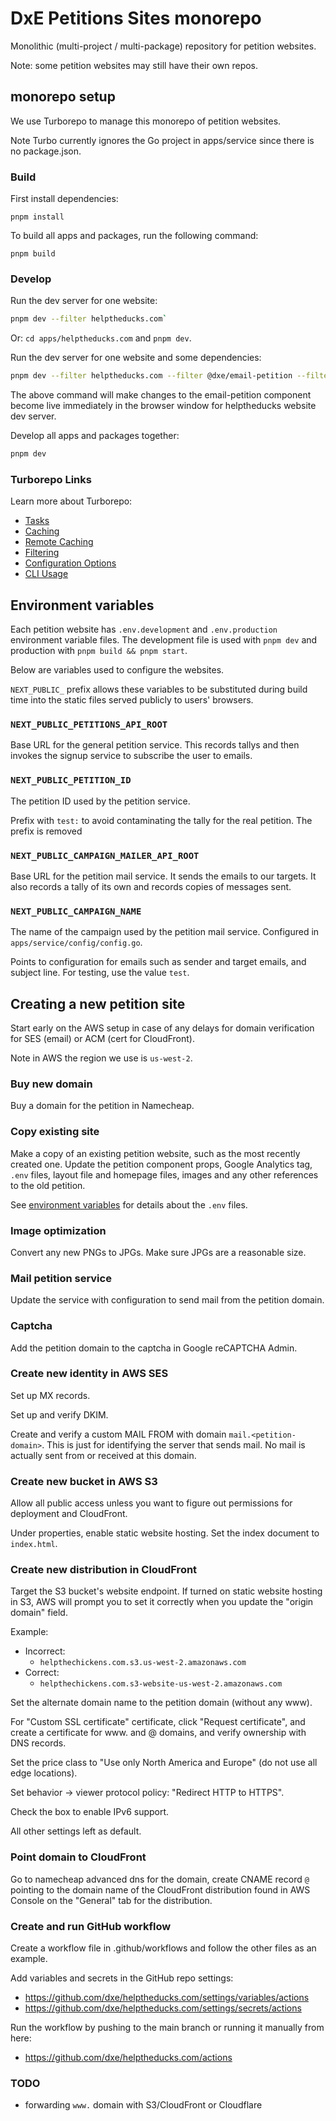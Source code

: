 # DxE Petitions Sites monorepo

Monolithic (multi-project / multi-package) repository for petition websites.

Note: some petition websites may still have their own repos.

## monorepo setup

We use Turborepo to manage this monorepo of petition websites.

Note Turbo currently ignores the Go project in apps/service since there is no
package.json.

### Build

First install dependencies:

```
pnpm install
```

To build all apps and packages, run the following command:

```
pnpm build
```

### Develop

Run the dev server for one website:

```bash
pnpm dev --filter helptheducks.com`
```

Or: `cd apps/helptheducks.com` and `pnpm dev`.

Run the dev server for one website and some dependencies:

```bash
pnpm dev --filter helptheducks.com --filter @dxe/email-petition --filter @dxe/petitions-components
```

The above command will make changes to the email-petition component become live
immediately in the browser window for helptheducks website dev server.

Develop all apps and packages together:

```bash
pnpm dev
```

### Turborepo Links

Learn more about Turborepo:

- [Tasks](https://turbo.build/repo/docs/core-concepts/monorepos/running-tasks)
- [Caching](https://turbo.build/repo/docs/core-concepts/caching)
- [Remote Caching](https://turbo.build/repo/docs/core-concepts/remote-caching)
- [Filtering](https://turbo.build/repo/docs/core-concepts/monorepos/filtering)
- [Configuration Options](https://turbo.build/repo/docs/reference/configuration)
- [CLI Usage](https://turbo.build/repo/docs/reference/command-line-reference)

## Environment variables

Each petition website has `.env.development` and `.env.production` environment
variable files. The development file is used with `pnpm dev` and production with
`pnpm build && pnpm start`.

Below are variables used to configure the websites.

`NEXT_PUBLIC_` prefix allows these variables to be substituted during build time
into the static files served publicly to users' browsers.

### `NEXT_PUBLIC_PETITIONS_API_ROOT`

Base URL for the general petition service. This records tallys and then invokes
the signup service to subscribe the user to emails.

### `NEXT_PUBLIC_PETITION_ID`

The petition ID used by the petition service.

Prefix with `test:` to avoid contaminating the tally for the
real petition. The prefix is removed

### `NEXT_PUBLIC_CAMPAIGN_MAILER_API_ROOT`

Base URL for the petition mail service. It sends the emails to our targets.
It also records a tally of its own and records copies of messages sent.

### `NEXT_PUBLIC_CAMPAIGN_NAME`

The name of the campaign used by the petition mail service. Configured in
`apps/service/config/config.go`.

Points to configuration for emails such as sender and target emails, and subject
line. For testing, use the value `test`.

## Creating a new petition site

Start early on the AWS setup in case of any delays for domain verification for
SES (email) or ACM (cert for CloudFront).

Note in AWS the region we use is `us-west-2`.

### Buy new domain

Buy a domain for the petition in Namecheap.

### Copy existing site

Make a copy of an existing petition website, such as the most recently created
one. Update the petition component props, Google Analytics tag, `.env` files,
layout file and homepage files, images and any other references to the old
petition.

See [environment variables](#environment-variables) for details about the `.env`
files.

### Image optimization

Convert any new PNGs to JPGs. Make sure JPGs are a reasonable size.

### Mail petition service

Update the service with configuration to send mail from the petition domain.

### Captcha

Add the petition domain to the captcha in Google reCAPTCHA Admin.

### Create new identity in AWS SES

Set up MX records.

Set up and verify DKIM.

Create and verify a custom MAIL FROM with domain `mail.<petition-domain>`.
This is just for identifying the server that sends mail. No mail is actually
sent from or received at this domain.

### Create new bucket in AWS S3

Allow all public access unless you want to figure out permissions for deployment
and CloudFront.

Under properties, enable static website hosting.
Set the index document to `index.html`.

### Create new distribution in CloudFront

Target the S3 bucket's website endpoint. If turned on static website hosting
in S3, AWS will prompt you to set it correctly when you update the "origin
domain" field.

Example:

- Incorrect:
  - `helpthechickens.com.s3.us-west-2.amazonaws.com`
- Correct:
  - `helpthechickens.com.s3-website-us-west-2.amazonaws.com`

Set the alternate domain name to the petition domain (without any www).

For "Custom SSL certificate" certificate, click "Request certificate", and
create a certificate for www. and @ domains, and verify ownership with DNS
records.

Set the price class to "Use only North America and Europe" (do not use all edge
locations).

Set behavior -> viewer protocol policy: "Redirect HTTP to HTTPS".

Check the box to enable IPv6 support.

All other settings left as default.

### Point domain to CloudFront

Go to namecheap advanced dns for the domain, create CNAME record `@` pointing
to the domain name of the CloudFront distribution found in AWS Console on the
"General" tab for the distribution.

### Create and run GitHub workflow

Create a workflow file in .github/workflows and follow the other files as an
example.

Add variables and secrets in the GitHub repo settings:

- https://github.com/dxe/helptheducks.com/settings/variables/actions
- https://github.com/dxe/helptheducks.com/settings/secrets/actions

Run the workflow by pushing to the main branch or running it manually from here:

- https://github.com/dxe/helptheducks.com/actions

### TODO

- forwarding `www.` domain with S3/CloudFront or Cloudflare
